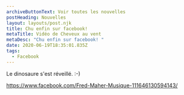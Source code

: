 ```yaml
---
archiveButtonText: Voir toutes les nouvelles
postHeading: Nouvelles
layout: layouts/post.njk
title: Chu enfin sur facebook!
metaTitle: Vidéo de Cheveux au vent
metaDesc: "Chu enfin sur facebook! "
date: 2020-06-19T18:35:01.835Z
tags:
  - Facebook
---
```

Le dinosaure s'est réveillé. :-)

<https://www.facebook.com/Fred-Maher-Musique-111646130594143/>
